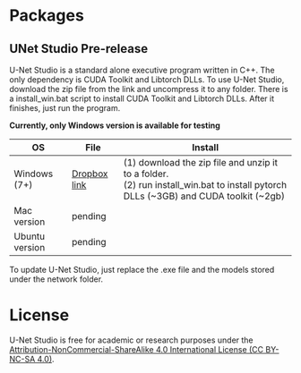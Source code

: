 
# Packages

## UNet Studio Pre-release

U-Net Studio is a standard alone executive program written in C++. The only dependency is CUDA Toolkit and Libtorch DLLs. To use U-Net Studio, download the zip file from the link and uncompress it to any folder. There is a install_win.bat script to install CUDA Toolkit and Libtorch DLLs. After it finishes, just run the program.

**Currently, only Windows version is available for testing**

| OS      | File     | Install      |
|---------|----------|-----------|
|  Windows (7+)  |  [Dropbox link](https://www.dropbox.com/s/baamvd0fvbwdfor/unet_studio_win.zip?dl=1) | (1) download the zip file and unzip it to a folder. <br> (2) run install_win.bat to install pytorch DLLs (~3GB) and CUDA toolkit (~2gb)|
|  Mac version | pending |  |
|  Ubuntu version | pending |  |


To update U-Net Studio, just replace the .exe file and the models stored under the network folder.

# License

U-Net Studio is free for academic or research purposes under the [Attribution-NonCommercial-ShareAlike 4.0 International License (CC BY-NC-SA 4.0)](https://creativecommons.org/licenses/by-nc-sa/4.0/legalcode). 

